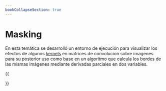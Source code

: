 ```yaml
---
bookCollapseSection: true
---
```

# Masking

En esta temática se desarrolló un entorno de ejecución para visualizar los efectos de algunos [kernels](https://en.wikipedia.org/wiki/Kernel_(image_processing)) en matrices de convolucion sobre imagenes para su posterior uso como base en un algoritmo que calcula los bordes de las mismas imágenes mediante derivadas parciales en dos variables.

{{<section>}}